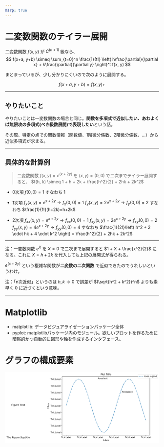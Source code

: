 ```yaml
---
marp: true
---
```


<!--
theme: default
size: 4:3
page_number: true
paginate: true
header: "2020年○月○日"
style: |

  section { font-size: 20px;}

  header {
    width: 100%;
    font-size: 20px;
    color: black;
    padding: 1px;
    top: 50px;
  }

  footer {
    width: 100%;
    font-size: 20px;
    color: black;
    text-align: right;
    padding: 15px;
  }

  h1 {
    font-size: 40;
    color: navy;
  }

  h2 {
    font-size: 35;
    color: navy;
  }

  h3 {
    font-size: 30;
    color: navy;
  }

  pre, code{
    font-size: 18px;
  }
-->

# 二変数関数のテイラー展開


二変数関数 $f(x, y)$ が $C^{(n+1)}$ 級なら、
$$
f(x+a, y+b) \simeq \sum_{t=0}^n \frac{1}{t!} \left( h\frac{\partial}{\partial x} + k\frac{\partial}{\partial y} \right)^t f(x, y)
$$

まとまっているが、少し分かりにくいので次のように展開する。

$$
f(x+a, y+b) = f(x, y) + 
$$

---

## やりたいこと

やりたいことは一変数関数の場合と同じ。**関数を多項式で近似したい、あわよくば無限攻の多項式(べき級数展開)で表現したい**という話。

その際、特定の点での関数情報（関数値、1階微分係数、2階微分係数、...）から近似多項式が求まる。

---

## 具体的な計算例

> 二変数関数 $f(x, y) = e^{(x+2y)}$ を $(x, y) = (0, 0)$ で二次までテイラー展開すると、
> $f(h, k) \simeq 1 + h + 2k + \frac{h^2}{2} + 2hk + 2k^2$

* 0次項
$f(0, 0) = 1$ すなわち 1

* 1次項
$f_x(x, y) = e^{x+2y} \rightarrow f_x(0, 0) = 1$
$f_y(x, y) = 2e^{x+2y} \rightarrow f_y(0, 0) = 2$
すなわち $\frac{1}{1!}(h+2k)=h+2k$

* 2次項
$f_{xx}(x, y)=e^{x+2y} \rightarrow f_{xx}(0, 0) = 1$
$f_{xy}(x, y)=2e^{x+2y} \rightarrow f_{xy}(0, 0)=2$
$f_{yy}(x, y)=4e^{x+2y} \rightarrow f_{yy}(0, 0)=4$
すなわち $\frac{1}{2!}\left( h^2 + 2 \cdot hk + 4 \cdot k^2 \right) = \frac{h^2}{2} + 2hk + 2k^2$

---

注：一変数関数 $e^X$ を $X = 0$ で二次まで展開すると $1 + X + \frac{x^2}{2}$ になる。これに $X = h+2k$ を代入しても上記の展開式が得られる。

$e^{(x+ 2y)}$ という複雑な関数が**二変数の二次関数** で近似できたのでうれしいというわけ。

注：「n次近似」というのは $h, k \rightarrow 0$ で誤差が $(\sqrt{h^2 + k^2})^n$ よりも素早く 0 に近づくという意味。

---

# Matplotlib

* matplotlib: データビジュアライゼーションパッケージ全体
* pyplot: matplotlibパッケージ内のモジュール。欲しいプロットを作るために暗黙的かつ自動的に図形や軸を作成するインタフェース。

# グラフの構成要素

![](画像/1023/plt.png)